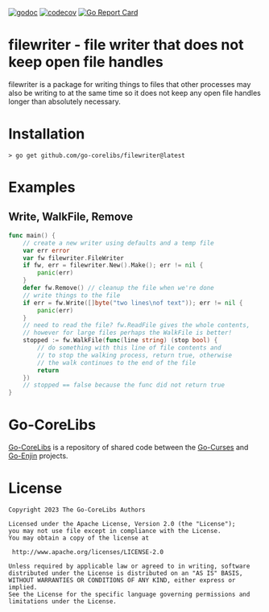 [![godoc](https://img.shields.io/badge/godoc-reference-blue.svg)](https://pkg.go.dev/github.com/go-corelibs/filewriter)
[![codecov](https://codecov.io/gh/go-corelibs/filewriter/graph/badge.svg?token=GZgRVDKZlr)](https://codecov.io/gh/go-corelibs/filewriter)
[![Go Report Card](https://goreportcard.com/badge/github.com/go-corelibs/filewriter)](https://goreportcard.com/report/github.com/go-corelibs/filewriter)

# filewriter - file writer that does not keep open file handles

filewriter is a package for writing things to files that other processes may
also be writing to at the same time so it does not keep any open file handles
longer than absolutely necessary.

# Installation

``` shell
> go get github.com/go-corelibs/filewriter@latest
```

# Examples

## Write, WalkFile, Remove

``` go
func main() {
    // create a new writer using defaults and a temp file
    var err error
    var fw filewriter.FileWriter
    if fw, err = filewriter.New().Make(); err != nil {
        panic(err)
    }
    defer fw.Remove() // cleanup the file when we're done
    // write things to the file
    if err = fw.Write([]byte("two lines\nof text")); err != nil {
        panic(err)
    }
    // need to read the file? fw.ReadFile gives the whole contents,
    // however for large files perhaps the WalkFile is better!
    stopped := fw.WalkFile(func(line string) (stop bool) {
        // do something with this line of file contents and
        // to stop the walking process, return true, otherwise
        // the walk continues to the end of the file
        return
    })
    // stopped == false because the func did not return true
}
```

# Go-CoreLibs

[Go-CoreLibs] is a repository of shared code between the [Go-Curses] and
[Go-Enjin] projects.

# License

```
Copyright 2023 The Go-CoreLibs Authors

Licensed under the Apache License, Version 2.0 (the "License");
you may not use file except in compliance with the License.
You may obtain a copy of the license at

 http://www.apache.org/licenses/LICENSE-2.0

Unless required by applicable law or agreed to in writing, software
distributed under the License is distributed on an "AS IS" BASIS,
WITHOUT WARRANTIES OR CONDITIONS OF ANY KIND, either express or implied.
See the License for the specific language governing permissions and
limitations under the License.
```

[Go-CoreLibs]: https://github.com/go-corelibs
[Go-Curses]: https://github.com/go-curses
[Go-Enjin]: https://github.com/go-enjin
